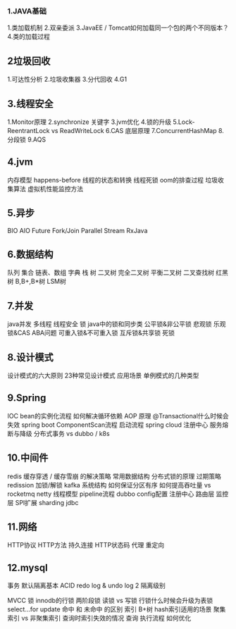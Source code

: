 ### 1.JAVA基础
1.类加载机制
2.双亲委派
3.JavaEE / Tomcat如何加载同一个包的两个不同版本？
4.类的加载过程

## 2垃圾回收
1.可达性分析
2.垃圾收集器
3.分代回收
4.G1
## 3.线程安全
1.Monitor原理
2.synchronize 关键字
3.jvm优化
4.锁的升级
5.Lock- ReentrantLock vs ReadWriteLock
6.CAS 底层原理
7.ConcurrentHashMap
8.分段锁
9.AQS

## 4.jvm
内存模型
happens-before
线程的状态和转换
线程死锁
oom的排查过程
垃圾收集算法
虚拟机性能监控方法
## 5.异步
BIO
AIO
Future
Fork/Join
Parallel Stream
RxJava
## 6.数据结构
队列
集合
链表、数组
字典
栈
树
二叉树
完全二叉树
平衡二叉树
二叉查找树
红黑树
B,B+,B*树
LSM树
## 7.并发
java并发
多线程
线程安全
锁
java中的锁和同步类
公平锁&非公平锁
悲观锁
乐观锁&CAS
ABA问题
可重入锁&不可重入锁
互斥锁&共享锁
死锁


## 8.设计模式

设计模式的六大原则
23种常见设计模式
应用场景
单例模式的几种类型


## 9.Spring
IOC
bean的实例化流程
如何解决循环依赖
AOP
原理
@Transactional什么时候会失效
spring boot
ComponentScan流程
启动流程
spring cloud
注册中心
服务熔断与降级
分布式事务
vs dubbo / k8s


## 10.中间件

redis
缓存穿透 / 缓存雪崩 的解决策略
常用数据结构
分布式锁的原理
过期策略
redission 加锁/解锁
kafka
系统结构
如何保证分区有序
如何提高吞吐量
vs rocketmq
netty
线程模型
pipeline流程
dubbo
config配置
注册中心
路由层
监控层
SPI扩展
sharding jdbc


## 11.网络

HTTP协议
HTTP方法
持久连接
HTTP状态码
代理
重定向


## 12.mysql

事务
默认隔离基本
ACID
redo log & undo log
2 隔离级别

MVCC
锁
innodb的行锁
两阶段锁
读锁 vs 写锁
行锁什么时候会升级为表锁
select…for update 命中 和 未命中 的区别
索引
B+树
hash索引适用的场景
聚集索引 vs 非聚集索引
查询时索引失效的情况
查询
执行流程
如何优化
